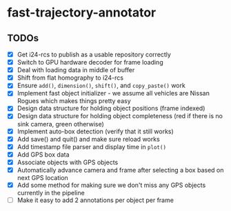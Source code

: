 # fast-trajectory-annotator

## TODOs
- [X] Get i24-rcs to publish as a usable repository correctly
- [X] Switch to GPU hardware decoder for frame loading
- [X] Deal with loading data in middle of buffer
- [X] Shift from flat homography to i24-rcs
- [X] Ensure `add()`, `dimension()`, `shift()`, and `copy_paste()` work
- [X] Implement fast object initializer - we assume all vehicles are Nissan Rogues which makes things pretty easy
- [X] Design data structure for holding object positions (frame indexed)
- [X] Design data structure for holding object completeness (red if there is no sink camera, green otherwise)
- [X] Implement auto-box detection (verify that it still works)
- [X] Add save() and quit() and make sure reload works
- [X] Add timestamp file parser and display time in `plot()`
- [X] Add GPS box data
- [X] Associate objects with GPS objects
- [X] Automatically advance camera and frame after selecting a box based on next GPS location
- [X] Add some method for making sure we don't miss any GPS objects currently in the pipeline
- [ ] Make it easy to add 2 annotations per object per frame
